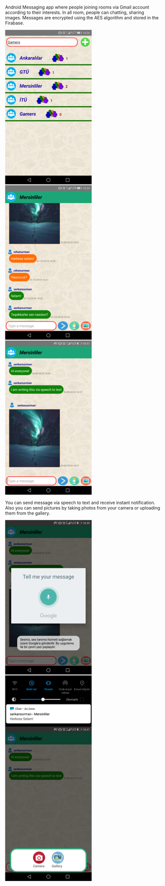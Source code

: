 Android Messaging app where people joining rooms via Gmail account according to their interests. In all room, people can chatting, sharing images. Messages are encrypted using the AES algorithm and stored in the Firabase.

<img src="ss3.png" width="280"/> <img src="ss2.png" width="280"/> <img src="ss1.png" width="280"/>


You can send message via speech to text and receive instant notification. Also you can send pictures by taking photos from your camera or uploading them from the gallery.


<img src="ss4.png" width="280"/> <img  align="top" src="ss5.png" width="280"/> <img src="ss6.png" width="280"/>
